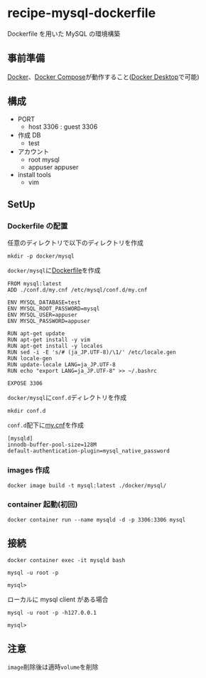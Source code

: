 # recipe-mysql-dockerfile

Dockerfile を用いた MySQL の環境構築

## 事前準備

[Docker](https://www.docker.com/)、[Docker Compose](https://docs.docker.com/compose/)が動作すること([Docker Desktop](https://www.docker.com/get-started)で可能)

## 構成

- PORT
  - host 3306 : guest 3306
- 作成 DB
  - test
- アカウント
  - root mysql
  - appuser appuser
- install tools
  - vim

## SetUp

### Dockerfile の配置

任意のディレクトリで以下のディレクトリを作成

```
mkdir -p docker/mysql
```

`docker/mysql`に[Dockerfile](./docker/mysql/Dockerfile)を作成

```
FROM mysql:latest
ADD ./conf.d/my.cnf /etc/mysql/conf.d/my.cnf

ENV MYSQL_DATABASE=test
ENV MYSQL_ROOT_PASSWORD=mysql
ENV MYSQL_USER=appuser
ENV MYSQL_PASSWORD=appuser

RUN apt-get update
RUN apt-get install -y vim
RUN apt-get install -y locales
RUN sed -i -E 's/# (ja_JP.UTF-8)/\1/' /etc/locale.gen
RUN locale-gen
RUN update-locale LANG=ja_JP.UTF-8
RUN echo "export LANG=ja_JP.UTF-8" >> ~/.bashrc

EXPOSE 3306
```

`docker/mysql`に`conf.d`ディレクトリを作成

```
mkdir conf.d
```

`conf.d`配下に[my.cnf](./docker/mysql/conf.d/my.cnf)を作成

```
[mysqld]
innodb-buffer-pool-size=128M
default-authentication-plugin=mysql_native_password
```

### images 作成

```
docker image build -t mysql:latest ./docker/mysql/
```

### container 起動(初回)

```
docker container run --name mysqld -d -p 3306:3306 mysql
```

## 接続

```
docker container exec -it mysqld bash

mysql -u root -p

mysql>
```

ローカルに mysql client がある場合

```
mysql -u root -p -h127.0.0.1

mysql>
```

## 注意

`image`削除後は適時`volume`を削除
